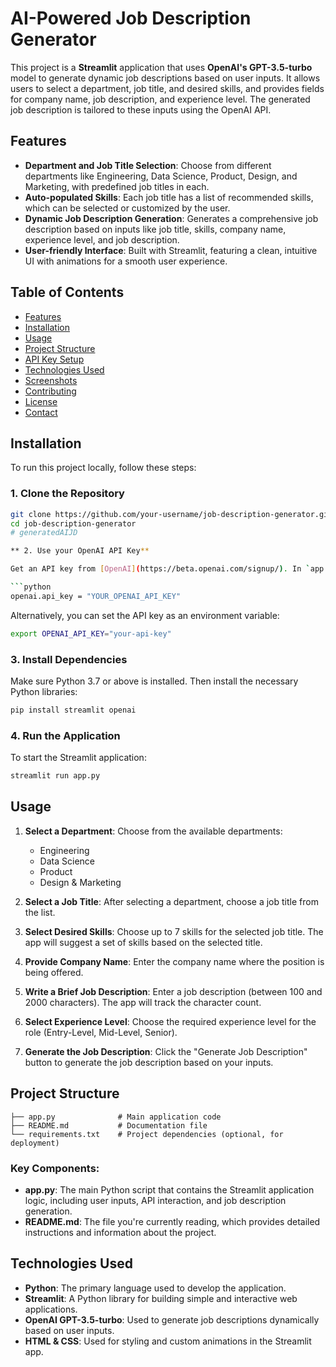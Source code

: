# AI-Powered Job Description Generator

This project is a **Streamlit** application that uses **OpenAI's GPT-3.5-turbo** model to generate dynamic job descriptions based on user inputs. It allows users to select a department, job title, and desired skills, and provides fields for company name, job description, and experience level. The generated job description is tailored to these inputs using the OpenAI API.

## Features
- **Department and Job Title Selection**: Choose from different departments like Engineering, Data Science, Product, Design, and Marketing, with predefined job titles in each.
- **Auto-populated Skills**: Each job title has a list of recommended skills, which can be selected or customized by the user.
- **Dynamic Job Description Generation**: Generates a comprehensive job description based on inputs like job title, skills, company name, experience level, and job description.
- **User-friendly Interface**: Built with Streamlit, featuring a clean, intuitive UI with animations for a smooth user experience.

## Table of Contents
- [Features](#features)
- [Installation](#installation)
- [Usage](#usage)
- [Project Structure](#project-structure)
- [API Key Setup](#api-key-setup)
- [Technologies Used](#technologies-used)
- [Screenshots](#screenshots)
- [Contributing](#contributing)
- [License](#license)
- [Contact](#contact)

## Installation

To run this project locally, follow these steps:

### 1. Clone the Repository
```bash
git clone https://github.com/your-username/job-description-generator.git
cd job-description-generator
# generatedAIJD

** 2. Use your OpenAI API Key**

Get an API key from [OpenAI](https://beta.openai.com/signup/). In `app.py`, replace `YOUR_OPENAI_API_KEY` with your actual API key:

```python
openai.api_key = "YOUR_OPENAI_API_KEY"
```

Alternatively, you can set the API key as an environment variable:
```bash
export OPENAI_API_KEY="your-api-key"
```

### 3. Install Dependencies

Make sure Python 3.7 or above is installed. Then install the necessary Python libraries:
```bash
pip install streamlit openai
```

### 4. Run the Application

To start the Streamlit application:
```bash
streamlit run app.py
```

## Usage

1. **Select a Department**: Choose from the available departments:
    - Engineering
    - Data Science
    - Product
    - Design & Marketing

2. **Select a Job Title**: After selecting a department, choose a job title from the list.

3. **Select Desired Skills**: Choose up to 7 skills for the selected job title. The app will suggest a set of skills based on the selected title.

4. **Provide Company Name**: Enter the company name where the position is being offered.

5. **Write a Brief Job Description**: Enter a job description (between 100 and 2000 characters). The app will track the character count.

6. **Select Experience Level**: Choose the required experience level for the role (Entry-Level, Mid-Level, Senior).

7. **Generate the Job Description**: Click the "Generate Job Description" button to generate the job description based on your inputs.

## Project Structure

```plaintext
├── app.py              # Main application code
├── README.md           # Documentation file
└── requirements.txt    # Project dependencies (optional, for deployment)
```

### Key Components:
- **app.py**: The main Python script that contains the Streamlit application logic, including user inputs, API interaction, and job description generation.
- **README.md**: The file you're currently reading, which provides detailed instructions and information about the project.

## Technologies Used

- **Python**: The primary language used to develop the application.
- **Streamlit**: A Python library for building simple and interactive web applications.
- **OpenAI GPT-3.5-turbo**: Used to generate job descriptions dynamically based on user inputs.
- **HTML & CSS**: Used for styling and custom animations in the Streamlit app.
